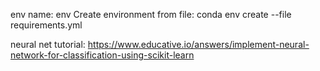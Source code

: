 env name: env
Create environment from file: conda env create --file requirements.yml

neural net tutorial:
https://www.educative.io/answers/implement-neural-network-for-classification-using-scikit-learn

